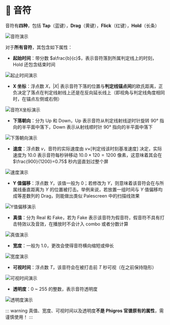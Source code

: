 # 🌟 音符

音符有**四种**，包括 **Tap**（蓝键），**Drag**（黄键），**Flick**（红键），**Hold**（长条）

![音符演示](/assets/img/content/音符演示.avif)

对于**所有音符**，其包含如下属性：

- **起始时间**：带分数 $a\frac{b}{c}$，表示音符落到所属判定线上的时刻，Hold 还包含结束时间

![起止时间演示](/assets/img/content/起止时间演示.avif)

- **X 坐标**：浮点数 $X$，$|X|$ 表示音符下落的位置与**判定线锚点间**的欧氏距离，正负决定了落点在判定线射线上还是在反向延长线上（即视角与判定线角度相同时，在锚点左侧或右侧）

![音符X坐标演示](/assets/img/content/音符X坐标演示.avif)

- **下落朝向**：分为 Up 和 Down，Up 表示音符从判定线射线逆时针旋转 $90°$ 指向的半平面中落下，Down 表示从射线顺时针 $90°$ 指向的半平面中落下

![下落朝向演示](/assets/img/content/下落朝向演示.avif)

- **速度**：浮点数 $v$，音符的实际速度由 $v\times$[判定线该时刻基准速度] 决定，实际速度为 $10.0$ 表示音符每秒钟移动 $10.0\times120=1200$ 像素，这意味着其会在 $\frac{900}{1200}=0.75$ 秒内竖直划过整个屏

![速度演示](/assets/img/content/速度演示.avif)

- **Y 值偏移**：浮点数 $Y$，该值一般为 $0$；若修改为 $Y$，则意味着该音符会在与所属线垂直距离为 $Y$ 的位置被打击。举例来说，若放置一组时间与 $Y$ 值偏移均成等差数列的 Drag，则能做出类似 Palescreen 中的扫描线效果

![Y值偏移演示](/assets/img/content/Y值偏移演示.avif)

- **真值**：分为 Real 和 Fake，若为 Fake 表示该音符为假音符，假音符不具有打击特效以及音效，在播放时不会计入 combo 或者分数计算

![真值演示](/assets/img/content/真值演示.avif)

- **宽度**：一般为 $1.0$，更改会使得音符横向缩短或伸长

![宽度演示](/assets/img/content/宽度演示.avif)

- **可视时间**：浮点数 $T$，该音符会在被打击前 $T$ 秒可视（在之前保持隐形）

![可视时间演示](/assets/img/content/可视时间演示.avif)

- **透明度**：$0$ ~ $255$ 的整数，表示音符透明度

![透明度演示](/assets/img/content/透明度演示.avif)

::: warning
真值、宽度、可视时间以及透明度**不是 Phigros 官谱原有的属性**，需谨慎使用！
:::